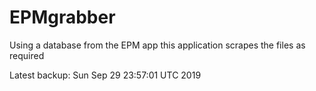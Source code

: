 # EPMgrabber
Using a database from the EPM app this application scrapes the files as required


Latest backup: Sun Sep 29 23:57:01 UTC 2019
